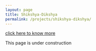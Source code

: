 ```yaml
---
layout: page
title: Shikshya-Dikshya
permalink: /projects/shikshya-dikshya/
---
```


[click here to know more](https://kshitijlohani.com/shikshya-dikshya/)

This page is under construction
